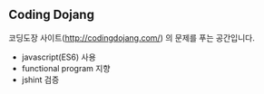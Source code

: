 ## Coding Dojang

코딩도장 사이트(http://codingdojang.com/) 의 문제를 푸는 공간입니다.

- javascript(ES6) 사용
- functional program 지향
- jshint 검증
